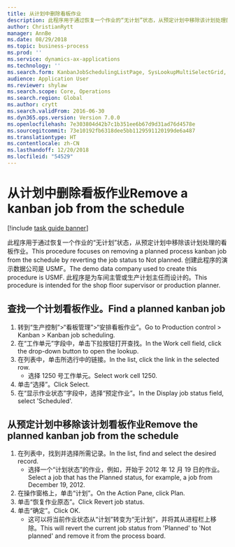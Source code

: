 ```yaml
---
title: 从计划中删除看板作业
description: 此程序用于通过恢复一个作业的“无计划”状态，从预定计划中移除该计划处理的看板作业。
author: ChristianRytt
manager: AnnBe
ms.date: 08/29/2018
ms.topic: business-process
ms.prod: ''
ms.service: dynamics-ax-applications
ms.technology: ''
ms.search.form: KanbanJobSchedulingListPage, SysLookupMultiSelectGrid, KanbanJobStatusUpdate
audience: Application User
ms.reviewer: shylaw
ms.search.scope: Core, Operations
ms.search.region: Global
ms.author: crytt
ms.search.validFrom: 2016-06-30
ms.dyn365.ops.version: Version 7.0.0
ms.openlocfilehash: 7e303804d42b7c1b351ee6b67d9d31ad76d4578e
ms.sourcegitcommit: 73e10192fb6318dee5bb1129591120199de6a487
ms.translationtype: HT
ms.contentlocale: zh-CN
ms.lasthandoff: 12/20/2018
ms.locfileid: "54529"
---
```

# <a name="remove-a-kanban-job-from-the-schedule"></a><span data-ttu-id="aee0f-103">从计划中删除看板作业</span><span class="sxs-lookup"><span data-stu-id="aee0f-103">Remove a kanban job from the schedule</span></span>

[!include [task guide banner](../../includes/task-guide-banner.md)]

<span data-ttu-id="aee0f-104">此程序用于通过恢复一个作业的“无计划”状态，从预定计划中移除该计划处理的看板作业。</span><span class="sxs-lookup"><span data-stu-id="aee0f-104">This procedure focuses on removing a planned process kanban job from the schedule by reverting the job status to Not planned.</span></span> <span data-ttu-id="aee0f-105">创建此程序的演示数据公司是 USMF。</span><span class="sxs-lookup"><span data-stu-id="aee0f-105">The demo data company used to create this procedure is USMF.</span></span> <span data-ttu-id="aee0f-106">此程序是为车间主管或生产计划主任而设计的。</span><span class="sxs-lookup"><span data-stu-id="aee0f-106">This procedure is intended for the shop floor supervisor or production planner.</span></span>


## <a name="find-a-planned-kanban-job"></a><span data-ttu-id="aee0f-107">查找一个计划看板作业。</span><span class="sxs-lookup"><span data-stu-id="aee0f-107">Find a planned kanban job</span></span>
1. <span data-ttu-id="aee0f-108">转到“生产控制”>“看板管理”>“安排看板作业”。</span><span class="sxs-lookup"><span data-stu-id="aee0f-108">Go to Production control > Kanban > Kanban job scheduling.</span></span>
2. <span data-ttu-id="aee0f-109">在“工作单元”字段中，单击下拉按钮打开查找。</span><span class="sxs-lookup"><span data-stu-id="aee0f-109">In the Work cell field, click the drop-down button to open the lookup.</span></span>
3. <span data-ttu-id="aee0f-110">在列表中，单击所选行中的链接。</span><span class="sxs-lookup"><span data-stu-id="aee0f-110">In the list, click the link in the selected row.</span></span>
    * <span data-ttu-id="aee0f-111">选择 1250 号工作单元。</span><span class="sxs-lookup"><span data-stu-id="aee0f-111">Select work cell 1250.</span></span>  
4. <span data-ttu-id="aee0f-112">单击“选择”。</span><span class="sxs-lookup"><span data-stu-id="aee0f-112">Click Select.</span></span>
5. <span data-ttu-id="aee0f-113">在“显示作业状态”字段中，选择“预定作业”。</span><span class="sxs-lookup"><span data-stu-id="aee0f-113">In the Display job status field, select 'Scheduled'.</span></span>

## <a name="remove-the-planned-kanban-job-from-the-schedule"></a><span data-ttu-id="aee0f-114">从预定计划中移除该计划看板作业</span><span class="sxs-lookup"><span data-stu-id="aee0f-114">Remove the planned kanban job from the schedule</span></span>
1. <span data-ttu-id="aee0f-115">在列表中，找到并选择所需记录。</span><span class="sxs-lookup"><span data-stu-id="aee0f-115">In the list, find and select the desired record.</span></span>
    * <span data-ttu-id="aee0f-116">选择一个“计划状态”的作业，例如，开始于 2012 年 12 月 19 日的作业。</span><span class="sxs-lookup"><span data-stu-id="aee0f-116">Select a job that has the Planned status, for example, a job from December 19, 2012.</span></span>  
2. <span data-ttu-id="aee0f-117">在操作窗格上，单击“计划”。</span><span class="sxs-lookup"><span data-stu-id="aee0f-117">On the Action Pane, click Plan.</span></span>
3. <span data-ttu-id="aee0f-118">单击“恢复作业原态”。</span><span class="sxs-lookup"><span data-stu-id="aee0f-118">Click Revert job status.</span></span>
4. <span data-ttu-id="aee0f-119">单击“确定”。</span><span class="sxs-lookup"><span data-stu-id="aee0f-119">Click OK.</span></span>
    * <span data-ttu-id="aee0f-120">这可以将当前作业状态从“计划”转变为“无计划”，并将其从进程栏上移除。</span><span class="sxs-lookup"><span data-stu-id="aee0f-120">This will revert the current job status from 'Planned' to 'Not planned' and remove it from the process board.</span></span>   

